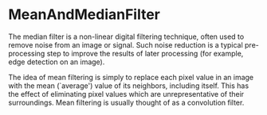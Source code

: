 # MeanAndMedianFilter
The median filter is a non-linear digital filtering technique, often used to remove noise from an image or signal. Such noise reduction is a typical pre-processing step to improve the results of later processing (for example, edge detection on an image).

The idea of mean filtering is simply to replace each pixel value in an image with the mean (`average') value of its neighbors, including itself. This has the effect of eliminating pixel values which are unrepresentative of their surroundings. Mean filtering is usually thought of as a convolution filter.
